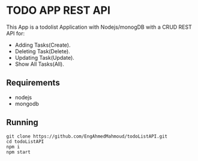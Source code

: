 # TODO APP REST API
This App is a todolist Application with Nodejs/monogDB with a CRUD REST API for:
- Adding Tasks(Create).
- Deleting Task(Delete).
- Updating Task(Update).
- Show All Tasks(All).
## Requirements
- nodejs
- mongodb
## Running
```shell
git clone https://github.com/EngAhmedMahmoud/todoListAPI.git
cd todoListAPI
npm i
npm start
```